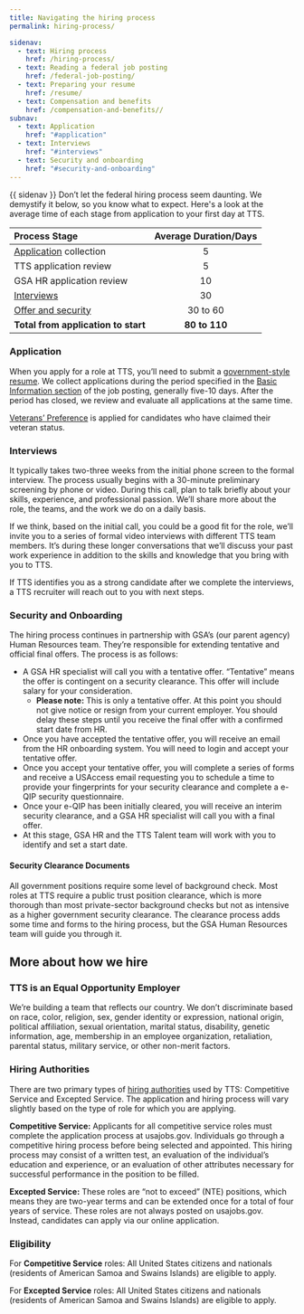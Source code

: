 ```yaml
---
title: Navigating the hiring process
permalink: hiring-process/

sidenav:
  - text: Hiring process
    href: /hiring-process/
  - text: Reading a federal job posting
    href: /federal-job-posting/
  - text: Preparing your resume
    href: /resume/
  - text: Compensation and benefits
    href: /compensation-and-benefits//
subnav:
  - text: Application
    href: "#application"
  - text: Interviews
    href: "#interviews"
  - text: Security and onboarding
    href: "#security-and-onboarding"
---
```

{{ sidenav }}
Don’t let the federal hiring process seem daunting. We demystify it
below, so you know what to expect. Here's a look at the average time of each stage from application to your first day at TTS.

  |Process Stage | Average Duration/Days |
|:--|:-:|
| [Application](#application) collection | 5 |
| TTS application review | 5 |
| GSA HR application review | 10 |
| [Interviews](#interviews) | 30 |
| [Offer and security](#security-and-onboarding) | 30 to 60 |
| **Total from application to start** | **80 to 110** |

### Application

When you apply for a role at TTS, you’ll need to submit a
[government-style
resume](https://join.tts.gsa.gov/resume/). We collect applications during the period specified in the [Basic
Information section](https://join.tts.gsa.gov/federal-job-posting/#basic-information/) of the job posting, generally five-10 days.
After the period has closed, we review and evaluate all applications at
the same time.

[Veterans’
Preference](https://www.fedshirevets.gov/job-seekers/veterans-preference/)
is applied for candidates who have claimed their veteran status.

### Interviews

It typically takes two-three weeks from the initial phone screen to the
formal interview. The process usually begins with a 30-minute
preliminary screening by phone or video. During this call, plan to talk
briefly about your skills, experience, and professional passion. We’ll
share more about the role, the teams, and the work we do on a daily
basis.

If we think, based on the initial call, you could be a good fit for the
role, we’ll invite you to a series of formal video interviews with
different TTS team members. It’s during these longer conversations that
we’ll discuss your past work experience in addition to the skills and
knowledge that you bring with you to TTS.

If TTS identifies you as a strong candidate after we complete the interviews, a TTS recruiter will reach out to you with next steps.

### Security and Onboarding

The hiring process continues in partnership with GSA’s (our parent
agency) Human Resources team. They’re responsible for extending
tentative and official final offers. The process is as follows:

-   A GSA HR specialist will call you with a tentative offer. “Tentative” means the offer is contingent on a security clearance. This offer will include salary for your consideration.
    -   **Please note:** This is only a tentative offer. At this point you should not give notice or resign from your current employer. You should delay these steps until you receive the final offer with a confirmed start date from HR.
-   Once you have accepted the tentative offer, you will receive an email from the HR onboarding system. You will need to login and accept your tentative offer.
-   Once you accept your tentative offer, you will complete a series of forms and receive a USAccess email requesting you to schedule a time to provide your fingerprints for your security clearance and complete a e-QIP security questionnaire.
-   Once your e-QIP has been initially cleared, you will receive an interim security clearance, and a GSA HR specialist will call you with a final offer.
-   At this stage, GSA HR and the TTS Talent team will work with you to identify and set a start date.

#### Security Clearance Documents

All government positions require some level of background check. Most
roles at TTS require a public trust position clearance, which is more
thorough than most private-sector background checks but not as intensive
as a higher government security clearance. The clearance process adds
some time and forms to the hiring process, but the GSA Human Resources
team will guide you through it.

## More about how we hire
### TTS is an Equal Opportunity Employer

We’re building a team that reflects our country. We don’t
discriminate based on race, color, religion, sex, gender identity or
expression, national origin, political affiliation, sexual orientation,
marital status, disability, genetic information, age, membership in an
employee organization, retaliation, parental status, military service,
or other non-merit factors.

### Hiring Authorities

There are two primary types of [hiring
authorities](https://www.usajobs.gov/Help/working-in-government/service/)
used by TTS: Competitive Service and Excepted Service. The application
and hiring process will vary slightly based on the type of role for which you are
 applying.

**Competitive Service:** Applicants for all competitive service roles must complete the application process at usajobs.gov. Individuals go
through a competitive hiring process before being selected and
appointed.  This hiring process may consist of a
written test, an evaluation of the individual’s education and
experience, or an evaluation of other attributes necessary for
successful performance in the position to be filled.

**Excepted Service:** These roles are “not to exceed” (NTE) positions,
which means they are two-year terms and can be extended once for a total
of four years of service. These roles are not always posted on
usajobs.gov. Instead, candidates can apply via our online application.

### Eligibility

For **Competitive Service** roles: All United States citizens and
nationals (residents of American Samoa and Swains Islands) are eligible
to apply.

For **Excepted Service** roles: All United States citizens and nationals
(residents of American Samoa and Swains Islands) are eligible to apply.
